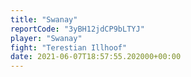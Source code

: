 ```yaml
---
title: "Swanay"
reportCode: "3yBH12jdCP9bLTYJ"
player: "Swanay"
fight: "Terestian Illhoof"
date: 2021-06-07T18:57:55.202000+00:00
---
```

